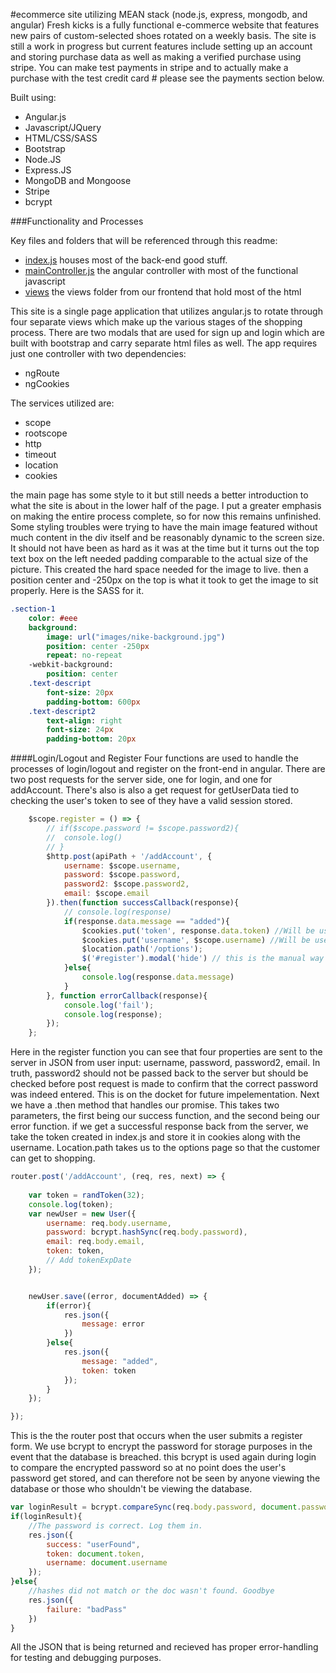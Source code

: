 #ecommerce site utilizing MEAN stack (node.js, express, mongodb, and angular)
Fresh kicks is a fully functional e-commerce website that features new pairs of custom-selected shoes rotated on a weekly basis. The site is still a work in progress but current features include setting up an account and storing purchase data as well as making a verified purchase using stripe. You can make test payments in stripe and to actually make a purchase with the test credit card # please see the payments section below.

Built using:
* Angular.js
* Javascript/JQuery
* HTML/CSS/SASS
* Bootstrap
* Node.JS
* Express.JS
* MongoDB and Mongoose
* Stripe
* bcrypt

###Functionality and Processes

Key files and folders that will be referenced through this readme:
* [index.js](https://github.com/PirieD704/nodeEcommerce/blob/master/back-end/routes/index.js) houses most of the back-end good stuff.
* [mainController.js](https://github.com/PirieD704/nodeEcommerce/blob/master/js/mainController.js) the angular controller with most of the functional javascript
* [views](https://github.com/PirieD704/nodeEcommerce/tree/master/views) the views folder from our frontend that hold most of the html


This site is a single page application that utilizes angular.js to rotate through four separate views which make up the various stages of the shopping process.  There are two modals that are used for sign up and login which are built with bootstrap and carry separate html files as well.  The app requires just one controller with two dependencies: 
* ngRoute
* ngCookies

The services utilized are: 
* scope
* rootscope
* http
* timeout
* location
* cookies

the main page has some style to it but still needs a better introduction to what the site is about in the lower half of the page.  I put a greater emphasis on making the entire process complete, so for now this remains unfinished.  Some styling troubles were trying to have the main image featured without much content in the div itself and be reasonably dynamic to the screen size. It should not have been as hard as it was at the time but it turns out the top text box on the left needed padding comparable to the actual size of the picture.  This created the hard space needed for the image to live. then a position center and -250px on the top is what it took to get the image to sit properly. Here is the SASS for it.

```SASS
.section-1
	color: #eee
	background:
		image: url("images/nike-background.jpg")
		position: center -250px
		repeat: no-repeat
	-webkit-background:
		position: center
	.text-descript
		font-size: 20px
		padding-bottom: 600px
	.text-descript2
		text-align: right
		font-size: 24px
		padding-bottom: 20px
```
####Login/Logout and Register
Four functions are used to handle the processes of login/logout and register on the front-end in angular.  There are two post requests for the server side, one for login, and one for addAccount.  There's also is also a get request for getUserData tied to checking the user's token to see of they have a valid session stored.

```javascript
	$scope.register = () => {
		// if($scope.password != $scope.password2){
		// 	console.log()
		// }
		$http.post(apiPath + '/addAccount', {
			username: $scope.username,
			password: $scope.password,
			password2: $scope.password2,
			email: $scope.email
		}).then(function successCallback(response){
			// console.log(response)
			if(response.data.message == "added"){
				$cookies.put('token', response.data.token) //Will be used for validation
				$cookies.put('username', $scope.username) //Will be used strictly for info purposes
				$location.path('/options');
				$('#register').modal('hide') // this is the manual way to hide the modal for login as the bootstrap dismiss doesnt work
			}else{
				console.log(response.data.message)
			}
		}, function errorCallback(response){
			console.log('fail');
			console.log(response);
		});
	};
```
Here in the register function you can see that four properties are sent to the server in JSON from user input: username, password, password2, email.  In truth, password2 should not be passed back to the server but should be checked before post request is made to confirm that the correct password was indeed entered. This is on the docket for future impelementation.  Next we have a .then method that handles our promise.  This takes two parameters, the first being our success function, and the second being our error function.  if we get a successful response back from the server, we take the token created in index.js and store it in cookies along with the username. Location.path takes us to the options page so that the customer can get to shopping.  

```javascript
router.post('/addAccount', (req, res, next) => {
	
	var token = randToken(32);
	console.log(token);
    var newUser = new User({
        username: req.body.username,
        password: bcrypt.hashSync(req.body.password),
        email: req.body.email,
        token: token,
		// Add tokenExpDate
    });


    newUser.save((error, documentAdded) => {
    	if(error){
    		res.json({
    			message: error    		
    		})
    	}else{
    		res.json({
        		message: "added",
        		token: token
    		});
    	}
    });

});
```
This is the the router post that occurs when the user submits a register form.  We use bcrypt to encrypt the password for storage purposes in the event that the database is breached.  this bcrypt is used again during login to compare the encrypted password so at no point does the user's password get stored, and can therefore not be seen by anyone viewing the database or those who shouldn't be viewing the database.
```javascript
var loginResult = bcrypt.compareSync(req.body.password, document.password);
if(loginResult){
	//The password is correct. Log them in.
	res.json({
		success: "userFound",
		token: document.token,
		username: document.username
	});
}else{
	//hashes did not match or the doc wasn't found. Goodbye
	res.json({
		failure: "badPass"
	})
}
```
All the JSON that is being returned and recieved has proper error-handling for testing and debugging purposes.  







